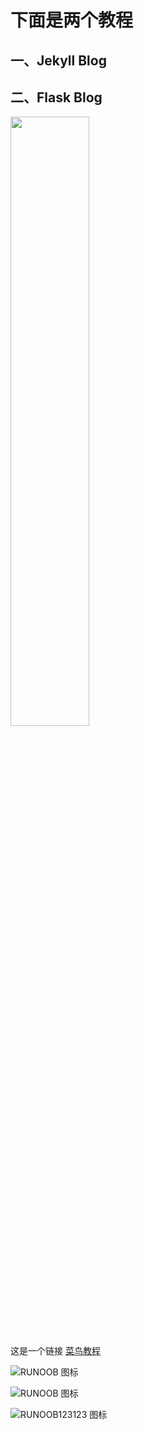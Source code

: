 # 下面是两个教程
## 一、Jekyll Blog
## 二、Flask Blog
<img decoding="async" src="http://static.runoob.com/images/runoob-logo.png" width="50%">

这是一个链接 [菜鸟教程](https://www.runoob.com)

![RUNOOB 图标](http://static.runoob.com/images/runoob-logo.png)

![RUNOOB 图标](http://static.runoob.com/images/runoob-logo.png "RUNOOB")

![RUNOOB123123 图标](https://w.wallhaven.cc/full/d6/wallhaven-d6emyl.jpg "RUNOOB12312")
